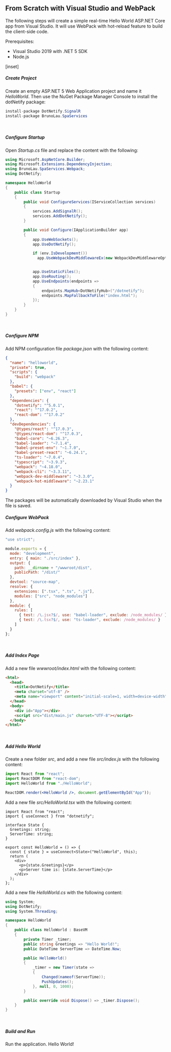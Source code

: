 ## From Scratch with Visual Studio and WebPack

The following steps will create a simple real-time Hello World ASP.NET Core app from Visual Studio. It will use WebPack with hot-reload feature to build the client-side code.

Prerequisites:

- Visual Studio 2019 with .NET 5 SDK
- Node.js

[inset]

##### Create Project

Create an empty ASP.NET 5 Web Application project and name it _HelloWorld_. Then use the NuGet Package Manager Console to install the dotNetify package:

```csharp
install-package DotNetify.SignalR
install-package BrunoLau.SpaServices
```

<br/>

##### Configure Startup

Open _Startup.cs_ file and replace the content with the following:

```csharp
using Microsoft.AspNetCore.Builder;
using Microsoft.Extensions.DependencyInjection;
using BrunoLau.SpaServices.Webpack;
using DotNetify;

namespace HelloWorld
{
    public class Startup
    {
        public void ConfigureServices(IServiceCollection services)
        {
            services.AddSignalR();
            services.AddDotNetify();
        }

        public void Configure(IApplicationBuilder app)
        {
            app.UseWebSockets();
            app.UseDotNetify();

            if (env.IsDevelopment())
              app.UseWebpackDevMiddlewareEx(new WebpackDevMiddlewareOptions { HotModuleReplacement = true });


            app.UseStaticFiles();
            app.UseRouting();
            app.UseEndpoints(endpoints =>
            {
                endpoints.MapHub<DotNetifyHub>("/dotnetify");
                endpoints.MapFallbackToFile("index.html");
            });
        }
    }
}
```

<br/>

##### Configure NPM

Add NPM configuration file _package.json_ with the following content:

```json
{
  "name": "helloworld",
  "private": true,
  "scripts": {
    "build": "webpack"
  },
  "babel": {
    "presets": ["env", "react"]
  },
  "dependencies": {
    "dotnetify": "^5.0.1",
    "react": "^17.0.2",
    "react-dom": "^17.0.2"
  },
  "devDependencies": {
    "@types/react": "^17.0.3",
    "@types/react-dom": "^17.0.3",
    "babel-core": "~6.26.3",
    "babel-loader": "~7.1.4",
    "babel-preset-env": "~1.7.0",
    "babel-preset-react": "~6.24.1",
    "ts-loader": "~7.0.4",
    "typescript": "~3.9.3",
    "webpack": "~4.18.0",
    "webpack-cli": "~3.3.11",
    "webpack-dev-middleware": "~3.3.0",
    "webpack-hot-middleware": "~2.23.1"
  }
}
```

The packages will be automatically downloaded by Visual Studio when the file is saved.
<br/>

##### Configure WebPack

Add _webpack.config.js_ with the following content:

```js
"use strict";

module.exports = {
  mode: "development",
  entry: { main: "./src/index" },
  output: {
    path: __dirname + "/wwwroot/dist",
    publicPath: "/dist/"
  },
  devtool: "source-map",
  resolve: {
    extensions: [".tsx", ".ts", ".js"],
    modules: ["src", "node_modules"]
  },
  module: {
    rules: [
      { test: /\.jsx?$/, use: "babel-loader", exclude: /node_modules/ },
      { test: /\.tsx?$/, use: "ts-loader", exclude: /node_modules/ }
    ]
  }
};
```

<br/>

##### Add Index Page

Add a new file _wwwroot/index.html_ with the following content:

```html
<html>
  <head>
    <title>DotNetify</title>
    <meta charset="utf-8" />
    <meta name="viewport" content="initial-scale=1, width=device-width" />
  </head>
  <body>
    <div id="App"></div>
    <script src="dist/main.js" charset="UTF-8"></script>
  </body>
</html>
```

<br/>

##### Add Hello World

Create a new folder _src_, and add a new file _src/index.js_ with the following content:

```jsx
import React from "react";
import ReactDOM from "react-dom";
import HelloWorld from "./HelloWorld";

ReactDOM.render(<HelloWorld />, document.getElementById("App"));
```

Add a new file _src/HelloWorld.tsx_ with the following content:

```tsx
import React from "react";
import { useConnect } from "dotnetify";

interface State {
  Greetings: string;
  ServerTime: string;
}

export const HelloWorld = () => {
  const { state } = useConnect<State>("HelloWorld", this);
  return (
    <div>
      <p>{state.Greetings}</p>
      <p>Server time is: {state.ServerTime}</p>
    </div>
  );
};
```

Add a new file _HelloWorld.cs_ with the following content:

```csharp
using System;
using DotNetify;
using System.Threading;

namespace HelloWorld
{
    public class HelloWorld : BaseVM
    {
        private Timer _timer;
        public string Greetings => "Hello World!";
        public DateTime ServerTime => DateTime.Now;

        public HelloWorld()
        {
            _timer = new Timer(state =>
            {
                Changed(nameof(ServerTime));
                PushUpdates();
            }, null, 0, 1000);
        }

        public override void Dispose() => _timer.Dispose();
    }
}
```

<br/>

##### Build and Run

Run the application. Hello World!
